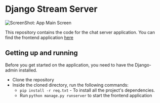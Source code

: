 # Django Stream Server

![ScreenShot: App Main Screen](https://github.com/HackAfro/angular-stream-chat/blob/master/src/assets/chat-view.png)

This repository contains the code for the chat server application. You can find the frontend application [here](https://github.com/HackAfro/angular-stream-chat)

## Getting up and running

Before you get started on the application, you need to have the Django-admin installed.

- Clone the repository
- Inside the cloned directory, run the following commands:
  - `pip install -r req.txt` - To install all the project's dependencies.
  - Run `python manage.py runserver` to start the frontend application

